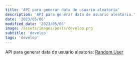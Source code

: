 ```yaml
---
title: 'API para generar data de usuario aleatoria'
description: 'API para generar data de usuario aleatoria.'
date: '2023/05/06'
modified_date: '2023/05/06'
image: /assets/images/posts/develop.png
subtitle: 'develop'
tags: 'develop'
---
```


API para generar data de usuario aleatoria: [Random User](https://randomuser.me/)
